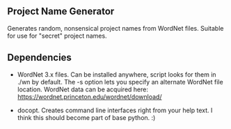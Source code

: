 Project Name Generator
----------------------

Generates random, nonsensical project names from WordNet files.
Suitable for use for "secret" project names.

Dependencies
------------

- WordNet 3.x files. Can be installed anywhere, script looks for them in
./wn by default. The -s option lets you specify an alternate WordNet file
location. WordNet data can be acquired here: https://wordnet.princeton.edu/wordnet/download/

- docopt. Creates command line interfaces right from your help text. I think
this should become part of base python. :)
